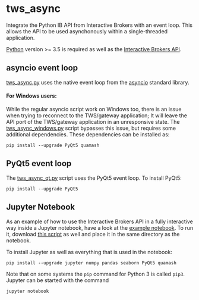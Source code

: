 # tws_async
Integrate the Python IB API from Interactive Brokers with an event loop.
This allows the API to be used asynchonously within a single-threaded
application.

[Python](www.python.org) version >= 3.5 is required as well as the
[Interactive Brokers API](http://interactivebrokers.github.io).

## asyncio event loop
[tws_async.py](tws_async.py)
uses the native event loop from the
[asyncio](https://docs.python.org/3.5/library/asyncio.html)
standard library.

#### For Windows users:
While the regular asyncio script work on Windows too, there is an issue when trying to reconnect to
the TWS/gateway application; It will leave the API port of the TWS/gateway application 
in an unresponsive state. The [tws_async_windows.py](tws_async_windows.py) script
bypasses this issue, but requires some additional dependencies. These dependencies can
be installed as:
```
pip install --upgrade PyQt5 quamash
```

## PyQt5 event loop
The [tws_async_qt.py](tws_async_qt.py) script uses the PyQt5 event loop. To install PyQt5:
```
pip install --upgrade PyQt5
```

## Jupyter Notebook
As an example of how to use the Interactive Brokers API in a fully interactive way inside a Jupyter notebook,
have a look at the [example notebook](tws.ipynb). To run it, download [this script](tws_async_qt.py)
as well and place it in the same directory as the notebook.

To install Jupyter as well as everything that is used in the notebook:
```
pip install --upgrade jupyter numpy pandas seaborn PyQt5 quamash
```
Note that on some systems the `pip` command for Python 3 is called `pip3`. Jupyter can be started with the command
```
jupyter notebook
```

